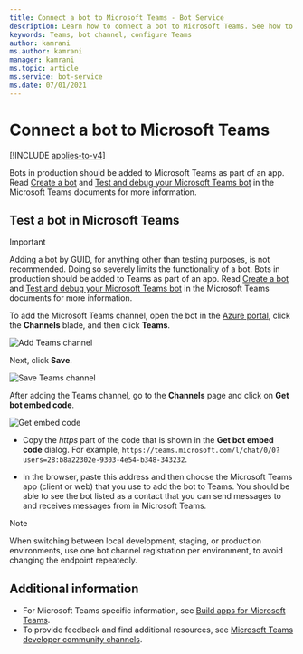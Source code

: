 ```yaml
---
title: Connect a bot to Microsoft Teams - Bot Service
description: Learn how to connect a bot to Microsoft Teams. See how to set up the bot as a contact that you can exchange messages with in Teams.
keywords: Teams, bot channel, configure Teams
author: kamrani
ms.author: kamrani
manager: kamrani
ms.topic: article
ms.service: bot-service
ms.date: 07/01/2021
---
```


# Connect a bot to Microsoft Teams

[!INCLUDE [applies-to-v4](includes/applies-to-v4-current.md)]

Bots in production should be added to Microsoft Teams as part of an app. Read [Create a bot](/microsoftteams/platform/concepts/bots/bots-create) and [Test and debug your Microsoft Teams bot](/microsoftteams/platform/concepts/bots/bots-test) in the Microsoft Teams documents for more information.

## Test a bot in Microsoft Teams

> [!IMPORTANT]
> Adding a bot by GUID, for anything other than testing purposes, is not recommended. Doing so severely limits the functionality of a bot. Bots in production should be added to Teams as part of an app. Read [Create a bot](/microsoftteams/platform/concepts/bots/bots-create) and [Test and debug your Microsoft Teams bot](/microsoftteams/platform/concepts/bots/bots-test) in the Microsoft Teams documents for more information.

To add the Microsoft Teams channel, open the bot in the [Azure portal](https://portal.azure.com), click the **Channels** blade, and then
click **Teams**.

![Add Teams channel](media/teams/connect-teams-channel.png)

Next, click **Save**.

![Save Teams channel](media/teams/save-teams-channel.png)

After adding the Teams channel, go to the **Channels** page and click on **Get bot embed code**.

![Get embed code](media/teams/get-embed-code.png)

- Copy the _https_ part of the code that is shown in the **Get bot embed code** dialog. For example, `https://teams.microsoft.com/l/chat/0/0?users=28:b8a22302e-9303-4e54-b348-343232`.

- In the browser, paste this address and then choose the Microsoft Teams app (client or web) that you use to add the bot to Teams. You should be able to see the bot listed as a contact that you can send messages to and receives messages from in Microsoft Teams.

> [!NOTE]
> When switching between local development, staging, or production environments, use one bot channel registration per environment, to avoid changing the endpoint repeatedly.

## Additional information

- For Microsoft Teams specific information, see [Build apps for Microsoft Teams](/microsoftteams/platform/overview). 
- To provide feedback and find additional resources, see [Microsoft Teams developer community channels](/microsoftteams/platform/feedback). 
